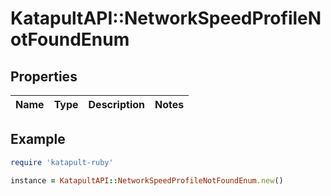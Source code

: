 # KatapultAPI::NetworkSpeedProfileNotFoundEnum

## Properties

| Name | Type | Description | Notes |
| ---- | ---- | ----------- | ----- |

## Example

```ruby
require 'katapult-ruby'

instance = KatapultAPI::NetworkSpeedProfileNotFoundEnum.new()
```

